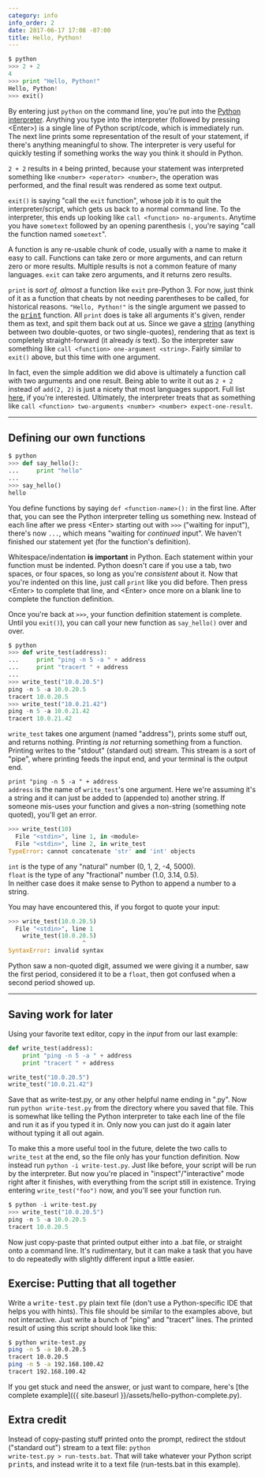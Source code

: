 ```yaml
---
category: info
info_order: 2
date: 2017-06-17 17:08 -07:00
title: Hello, Python!
---
```


```python
$ python
>>> 2 + 2
4
>>> print "Hello, Python!"
Hello, Python!
>>> exit()
```

<!-- more -->

By entering just `python` on the command line, you're put into the [Python interpreter](https://docs.python.org/2/tutorial/interpreter.html).
Anything you type into the interpreter (followed by pressing &lt;Enter&gt;) is a single line of Python script/code, which is immediately run.
The next line prints some representation of the result of your statement, if there's anything meaningful to show.  The interpreter is very useful for quickly testing if something works the way you think it should in Python.

`2 + 2` results in `4` being printed, because your statement was interpreted something like `<number> <operator> <number>`, the operation was performed,
and the final result was rendered as some text output.

`exit()` is saying "call the `exit` function", whose job it is to quit the interpreter/script, which gets us back to a normal command line.
To the interpreter, this ends up looking like `call <function> no-arguments`.  Anytime you have `sometext` followed by an opening parenthesis `(`,
you're saying "call the function named `sometext`".

A function is any re-usable chunk of code, usually with a name to make it easy to call.  Functions can take zero or more arguments, and can return
zero or more results.  Multiple results is not a common feature of many languages.  `exit` can take zero arguments, and it returns zero results.

`print` is *sort of, almost* a function like `exit` pre-Python 3.  For now, just think of it as a function that cheats by not needing parentheses to be called, for historical reasons.
`"Hello, Python!"` is the single argument we passed to the <tt>[print](https://docs.python.org/2/library/functions.html?highlight=print#print)</tt> function.  All `print` does is take all arguments it's given, render
them as text, and spit them back out at us.  Since we gave a [string](https://docs.python.org/2/library/string.html) (anything between
two double-quotes, or two single-quotes), rendering that as text is completely straight-forward (it already *is* text).
So the interpreter saw something like `call <function> one-argument <string>`.  Fairly similar to `exit()` above, but this time with one argument.

In fact, even the simple addition we did above is ultimately a function call with two arguments and one result.
Being able to write it out as `2 + 2` instead of `add(2, 2)` is just a nicety that most languages support.  Full list [here](https://docs.python.org/2/library/operator.html#mapping-operators-to-functions), if you're interested.
Ultimately, the interpreter treats that as something like `call <function> two-arguments <number> <number> expect-one-result`.

---

## Defining our own functions

```python
$ python
>>> def say_hello():
...     print "hello"
... 
>>> say_hello()
hello
```

You define functions by saying `def <function-name>():` in the first line.
After that, you can see the Python interpreter telling us something new.  Instead of each line after we press &lt;Enter&gt; starting out with `>>>` ("waiting for input"), there's now `...`, which means "waiting for *continued* input".
We haven't finished our statement yet (for the function's definition).

Whitespace/indentation **is important** in Python.  Each statement within your function must be indented.  Python doesn't care if you use a tab, two spaces, or four spaces, so long as you're *consistent* about it.
Now that you're indented on this line, just call `print` like you did before.  Then press &lt;Enter&gt; to complete that line, and &lt;Enter&gt; once more on a blank line to complete the function definition.

Once you're back at `>>>`, your function definition statement is complete.  Until you `exit()`), you can call your new function as `say_hello()` over and over.

```python
$ python
>>> def write_test(address):
...     print "ping -n 5 -a " + address
...     print "tracert " + address
... 
>>> write_test("10.0.20.5")
ping -n 5 -a 10.0.20.5
tracert 10.0.20.5
>>> write_test("10.0.21.42")
ping -n 5 -a 10.0.21.42
tracert 10.0.21.42
```

`write_test` takes one argument (named "address"), prints some stuff out, and returns nothing.
Printing *is not* returning something from a function.  Printing writes to the "stdout" (standard out) stream.
This stream is a sort of "pipe", where printing feeds the input end, and your terminal is the output end.

`print "ping -n 5 -a " + address`<br/>
`address` is the name of `write_test`'s one argument.  Here we're assuming it's a string and it can just be added to (appended to) another string.  If someone mis-uses your function and gives a non-string (something note quoted), you'll get an error.

```python
>>> write_test(10)
  File "<stdin>", line 1, in <module>
  File "<stdin>", line 2, in write_test
TypeError: cannot concatenate 'str' and 'int' objects
```

`int` is the type of any "natural" number (0, 1, 2, -4, 5000).<br/>
`float` is the type of any "fractional" number (1.0, 3.14, 0.5).<br/>
In neither case does it make sense to Python to append a number to a string.

You may have encountered this, if you forgot to quote your input:
```python
>>> write_test(10.0.20.5)
  File "<stdin>", line 1
    write_test(10.0.20.5)
                     ^
SyntaxError: invalid syntax
```

Python saw a non-quoted digit, assumed we were giving it a number, saw the first period, considered it to be a `float`, then got confused when a second period showed up.

---

## Saving work for later

Using your favorite text editor, copy in the *input* from our last example:
```python
def write_test(address):
    print "ping -n 5 -a " + address
    print "tracert " + address

write_test("10.0.20.5")
write_test("10.0.21.42")
```

Save that as write-test.py, or any other helpful name ending in ".py".  Now run `python write-test.py` from the directory where you saved that file.
This is somewhat like telling the Python interpreter to take each line of the file and run it as if you typed it in.  Only now you can just do it again later without typing it all out again.

To make this a more useful tool in the future, delete the two calls to `write_test` at the end, so the file only has your function definition.
Now instead run `python -i write-test.py`.  Just like before, your script will be run by the interpreter.  But now you're placed in "inspect"/"interactive" mode right after it finishes, with everything from the script still in existence.  Trying entering `write_test("foo")` now, and you'll see your function run.

```python
$ python -i write-test.py
>>> write_test("10.0.20.5")
ping -n 5 -a 10.0.20.5
tracert 10.0.20.5
```

Now just copy-paste that printed output either into a .bat file, or straight onto a command line.
It's rudimentary, but it can make a task that you have to do repeatedly with slightly different input a little easier.


## Exercise: Putting that all together

Write a <tt>write-test.py</tt> plain text file (don't use a Python-specific IDE that helps you with hints).
This file should be similar to the examples above, but not interactive.  Just write a bunch of "ping" and "tracert" lines.
The printed result of using this script should look like this:

```bash
$ python write-test.py
ping -n 5 -a 10.0.20.5
tracert 10.0.20.5
ping -n 5 -a 192.168.100.42
tracert 192.168.100.42
```

If you get stuck and need the answer, or just want to compare, here's [the complete example]({{ site.baseurl }}/assets/hello-python-complete.py).


## Extra credit

Instead of copy-pasting stuff printed onto the prompt, redirect the stdout ("standard out") stream to a text file: <code>python write-test.py > run-tests.bat</code>.
That will take whatever your Python script <tt>print</tt>s, and instead write it to a text file (run-tests.bat in this example).

